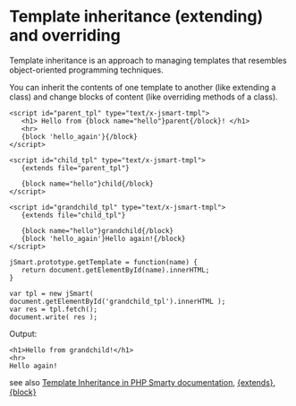 # Template inheritance (extending) and overriding #

Template inheritance is an approach to managing templates that resembles object-oriented programming techniques.

You can inherit the contents of one template to another (like extending a class) and change blocks of content (like overriding methods of a class).

```
<script id="parent_tpl" type="text/x-jsmart-tmpl">
   <h1> Hello from {block name="hello"}parent{/block}! </h1>
   <hr>
   {block 'hello_again'}{/block}
</script>
```

```
<script id="child_tpl" type="text/x-jsmart-tmpl">
   {extends file="parent_tpl"} 

   {block name="hello"}child{/block}
</script>
```

```
<script id="grandchild_tpl" type="text/x-jsmart-tmpl">
   {extends file="child_tpl"} 

   {block name="hello"}grandchild{/block}
   {block 'hello_again'}Hello again!{/block}
</script>
```

```
jSmart.prototype.getTemplate = function(name) {
   return document.getElementById(name).innerHTML;
}

var tpl = new jSmart( document.getElementById('grandchild_tpl').innerHTML );
var res = tpl.fetch();
document.write( res );
```

Output:
```
<h1>Hello from grandchild!</h1>
<hr>
Hello again!
```

see also [Template Inheritance in PHP Smarty documentation](http://www.smarty.net/inheritance), [{extends}](extends.md),  [{block}](block.md)